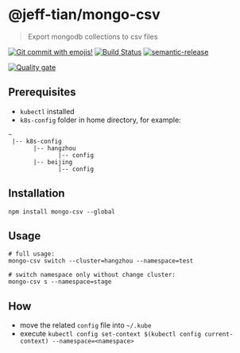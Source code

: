 # @jeff-tian/mongo-csv

> Export mongodb collections to csv files

[![Git commit with emojis!](https://img.shields.io/badge/gitmoji-git%20commit%20with%20emojis!-red.svg)](https://gitmoji.js.org)
[![Build Status](https://travis-ci.com/Jeff-Tian/mongo-csv.svg?branch=master)](https://travis-ci.com/Jeff-Tian/mongo-csv)
[![semantic-release](https://img.shields.io/badge/%20%20%F0%9F%93%A6%F0%9F%9A%80-semantic--release-e10079.svg)](https://github.com/semantic-release/semantic-release)

[![Quality gate](https://sonarcloud.io/api/project_badges/quality_gate?project=Jeff-Tian_mongo-csv)](https://sonarcloud.io/dashboard?id=Jeff-Tian_mongo-csv)

## Prerequisites

- `kubectl` installed
- `k8s-config` folder in home directory, for example:

```pre
~
 |-- k8s-config
       |-- hangzhou
              |-- config
       |-- beijing
              |-- config
```

## Installation

```shell
npm install mongo-csv --global
```

## Usage

```shell
# full usage:
mongo-csv switch --cluster=hangzhou --namespace=test

# switch namespace only without change cluster:
mongo-csv s --namespace=stage
```

## How

- move the related `config` file into `~/.kube`
- execute `kubectl config set-context $(kubectl config current-context) --namespace=<namespace>`
